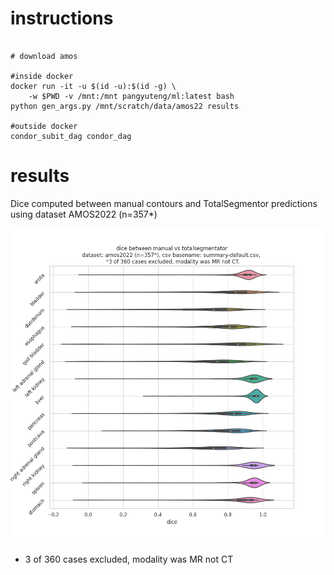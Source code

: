 
# instructions

```

# download amos

#inside docker
docker run -it -u $(id -u):$(id -g) \
    -w $PWD -v /mnt:/mnt pangyuteng/ml:latest bash
python gen_args.py /mnt/scratch/data/amos22 results

#outside docker
condor_subit_dag condor_dag

```

# results

Dice computed between manual contours and TotalSegmentor predictions using dataset AMOS2022 (n=357*)

![png](results/summary-default.png "png")
* 3 of 360 cases excluded, modality was MR not CT